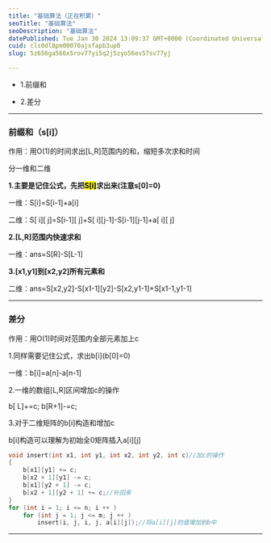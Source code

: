```yaml
---
title: "基础算法（正在积累）"
seoTitle: "基础算法"
seoDescription: "基础算法"
datePublished: Tue Jan 30 2024 13:09:37 GMT+0000 (Coordinated Universal Time)
cuid: cls0dl8pm00070ajsfapb3up0
slug: 5z656ga566x5rov77yi5q2j5zyo56ev57sv77yj

---
```


* 1.前缀和
    
* 2.差分
    

---

### 前缀和（s\[i\]）

作用：用O(1)的时间求出\[L,R\]范围内的和，缩短多次求和时间

分一维和二维

**1.主要是记住公式，先把<mark>S[i]</mark>求出来(注意s\[0\]=0)**

一维：S\[i\]=S\[i-1\]+a\[i\]

二维：S\[ i\]\[ j\]=S\[i-1\]\[ j\]+S\[ i\]\[j-1\]-S\[i-1\]\[j-1\]+a\[ i\]\[ j\]

**2.\[L,R\]范围内快速求和**

一维：ans=S\[R\]-S\[L-1\]

**3.\[x1,y1\]到\[x2,y2\]所有元素和**

二维：ans=S\[x2,y2\]-S\[x1-1\]\[y2\]-S\[x2,y1-1\]+S\[x1-1,y1-1\]

---

### 差分

作用：用O(1)时间对范围内全部元素加上c

1.同样需要记住公式，求出b\[i\](b\[0\]=0)

一维：b\[i\]=a\[n\]-a\[n-1\]

2.一维的数组\[L,R\]区间增加c的操作

b\[ L\]+=c; b\[R+1\]-=c;

3.对于二维矩阵的b\[i\]构造和增加c

b\[i\]构造可以理解为初始全0矩阵插入a\[i\]\[j\]

```cpp
void insert(int x1, int y1, int x2, int y2, int c)//加c的操作
{
    b[x1][y1] += c;
    b[x2 + 1][y1] -= c;
    b[x1][y2 + 1] -= c;
    b[x2 + 1][y2 + 1] += c;//补回来
}
for (int i = 1; i <= n; i ++ )
    for (int j = 1; j <= m; j ++ )
        insert(i, j, i, j, a[i][j]);//将a[i][j]的值增加到b中
```

---